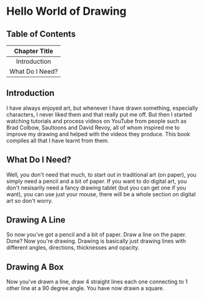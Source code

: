 # Hello World of Drawing

## Table of Contents

| Chapter Title |
| :---: |
| Introduction |
| What Do I Need? |

## Introduction

I have always enjoyed art, but whenever I have drawn something, especially characters, I never liked them and that really put me off. But then I started watching tutorials and process videos on YouTube from people such as Brad Colbow, Saultoons and David Revoy, all of whom inspired me to improve my drawing and helped with the videos they produce. This book compiles all that I have learnt from them.

## What Do I Need?

Well, you don't need that much, to start out in traditional art (on paper), you simply need a pencil and a bit of paper. If you want to do digital art, you don't nesisarily need a fancy drawing tablet (but you can get one if you want), you can use just your mouse, there will be a whole section on digital art so don't worry.

## Drawing A Line
So now you've got a pencil and a bit of paper. Draw a line on the paper. Done? Now you're drawing. Drawing is basically just drawing lines with different angles, directions, thicknesses and opacity.

## Drawing A Box
Now you've drawn a line, draw 4 straight lines each one connecting to 1 other line at a 90 degree angle. You have now drawn a square. 
